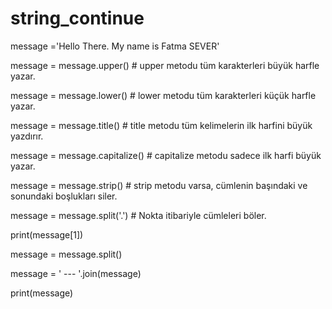 # string_continue

message ='Hello There. My name is Fatma SEVER'

message = message.upper() # upper metodu tüm karakterleri büyük harfle yazar.

message = message.lower() # lower metodu tüm karakterleri küçük harfle yazar.

message = message.title()  # title metodu tüm kelimelerin ilk harfini büyük yazdırır.

message = message.capitalize()  # capitalize metodu sadece ilk harfi büyük yazar.

message = message.strip()  # strip metodu varsa, cümlenin başındaki ve sonundaki boşlukları siler.

message = message.split('.') # Nokta itibariyle cümleleri böler.

print(message[1]) 


message = message.split()

message = ' ---  '.join(message)

print(message)
